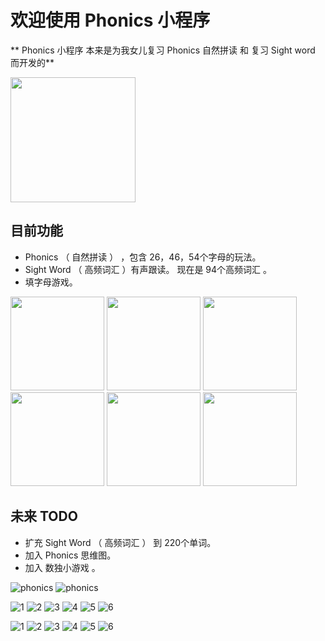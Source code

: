 # 欢迎使用 Phonics 小程序


** Phonics 小程序 本来是为我女儿复习 Phonics 自然拼读 和 复习 Sight word 而开发的**



<img src="https://wellwell.wang/static/img/gh_5686c48c77c0_430.jpg" width = "200" />

## 目前功能
* Phonics （ 自然拼读 ） ，包含 26，46，54个字母的玩法。
* Sight Word （ 高频词汇 ）有声跟读。 现在是 94个高频词汇 。
* 填字母游戏。

<img src="https://wellwell.wang/static/img/WechatIMG300.png" width = "150" />
<img src="https://wellwell.wang/static/img/WechatIMG301.png" width = "150" />
<img src="https://wellwell.wang/static/img/WechatIMG302.png" width = "150" />
<img src="https://wellwell.wang/static/img/WechatIMG303.png" width = "150" />
<img src="https://wellwell.wang/static/img/WechatIMG304.png" width = "150" />
<img src="https://wellwell.wang/static/img/WechatIMG305.png" width = "150" />

## 未来 TODO
* 扩充 Sight Word （ 高频词汇 ） 到 220个单词。
* 加入 Phonics 思维图。
* 加入 数独小游戏 。

![phonics](https://wellwell.wang/static/img/gh_5686c48c77c0_430.jpg "phonics")
![phonics](https://raw.githubusercontent.com/17881055/phonics_miniprogram/master/image/gh_5686c48c77c0_430.jpg "phonics")

![1](https://raw.githubusercontent.com/17881055/phonics_miniprogram/master/image/WechatIMG300.png "1")
![2](https://raw.githubusercontent.com/17881055/phonics_miniprogram/master/image/WechatIMG301.png "2")
![3](https://raw.githubusercontent.com/17881055/phonics_miniprogram/master/image/WechatIMG302.png "3")
![4](https://raw.githubusercontent.com/17881055/phonics_miniprogram/master/image/WechatIMG303.png "4")
![5](https://raw.githubusercontent.com/17881055/phonics_miniprogram/master/image/WechatIMG304.png "5")
![6](https://raw.githubusercontent.com/17881055/phonics_miniprogram/master/image/WechatIMG305.png "6")


![1](https://wellwell.wang/static/img/WechatIMG300.png "1")
![2](https://wellwell.wang/static/img/WechatIMG301.png "2")
![3](https://wellwell.wang/static/img/WechatIMG302.png "3")
![4](https://wellwell.wang/static/img/WechatIMG303.png "4")
![5](https://wellwell.wang/static/img/WechatIMG304.png "5")
![6](https://wellwell.wang/static/img/WechatIMG305.png "6")

